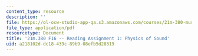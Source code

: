 ```yaml
---
content_type: resource
description: ''
file: https://ol-ocw-studio-app-qa.s3.amazonaws.com/courses/21m-380-music-and-technology-recording-techniques-and-audio-production-fall-2016/a218102ddc18439c89b908efb5d28319_MIT21M_380F16_assn_rd01.pdf
file_type: application/pdf
resourcetype: Document
title: '21m.380 F16 -- Reading Assignment 1: Physics of Sound'
uid: a218102d-dc18-439c-89b9-08efb5d28319
---
```

